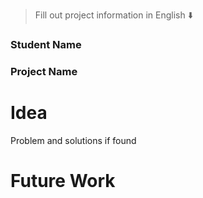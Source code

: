
</div>

> Fill out project information in English ⬇️
### Student Name


### Project Name

# Idea
Problem and solutions if found 


# Future Work 


